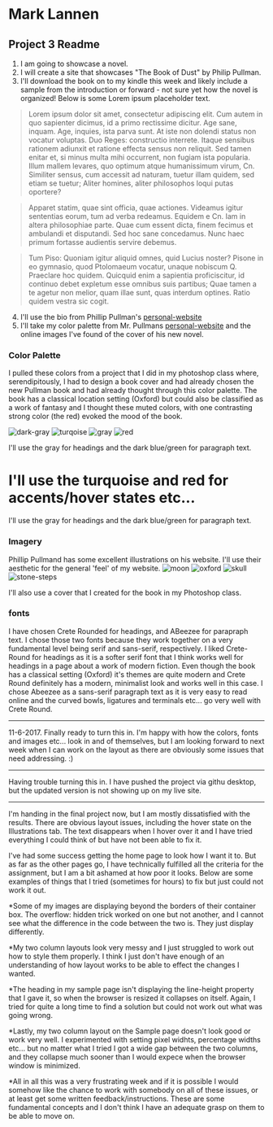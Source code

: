 # Mark Lannen
## Project 3 Readme
1. I am going to showcase a novel.
2. I will create a site that showcases "The Book of Dust" by Philip Pullman.
3. I'll download the book on to my kindle this week and likely include a sample from the introduction or forward - not sure yet how the novel is organized! Below is some Lorem ipsum placeholder text.

>Lorem ipsum dolor sit amet, consectetur adipiscing elit. Cum autem in quo sapienter dicimus, id a primo rectissime dicitur. Age sane, inquam. Age, inquies, ista parva sunt. At iste non dolendi status non vocatur voluptas. Duo Reges: constructio interrete. Itaque sensibus rationem adiunxit et ratione effecta sensus non reliquit. Sed tamen enitar et, si minus multa mihi occurrent, non fugiam ista popularia. Illum mallem levares, quo optimum atque humanissimum virum, Cn. Similiter sensus, cum accessit ad naturam, tuetur illam quidem, sed etiam se tuetur; Aliter homines, aliter philosophos loqui putas oportere?

>Apparet statim, quae sint officia, quae actiones. Videamus igitur sententias eorum, tum ad verba redeamus. Equidem e Cn. Iam in altera philosophiae parte. Quae cum essent dicta, finem fecimus et ambulandi et disputandi. Sed hoc sane concedamus. Nunc haec primum fortasse audientis servire debemus.

>Tum Piso: Quoniam igitur aliquid omnes, quid Lucius noster? Pisone in eo gymnasio, quod Ptolomaeum vocatur, unaque nobiscum Q. Praeclare hoc quidem. Quicquid enim a sapientia proficiscitur, id continuo debet expletum esse omnibus suis partibus; Quae tamen a te agetur non melior, quam illae sunt, quas interdum optines. Ratio quidem vestra sic cogit.

4. I'll use the bio from Phillip Pullman's [personal-website](http://www.philip-pullman.com/about)
5. I'll take my color palette from Mr. Pullmans [personal-website](http://www.philip-pullman.com/about) and the online images I've found of the cover of his new novel.

### Color Palette

I pulled these colors from a project that I did in my photoshop class where, serendipitously, I had to design a book cover and had already chosen the new Pullman book and had already thought through this color palette. The book has a classical location setting (Oxford) but could also be classified as a work of fantasy and I thought these muted colors, with one contrasting strong color (the red) evoked the mood of the book.

![dark-gray](https://github.com/MarkLannenUM/web-dev-hw/blob/master/project-3/color_pallete-001816-8.png)
![turqoise](https://github.com/MarkLannenUM/web-dev-hw/blob/master/project-3/color_pallete-b1e8eb-8.png)
![gray](https://github.com/MarkLannenUM/web-dev-hw/blob/master/project-3/color_pallete-b7b7b7-8.png)
![red](https://github.com/MarkLannenUM/web-dev-hw/blob/master/project-3/color_pallete-c70015-8.png)

I'll use the gray for headings and the dark blue/green for paragraph text.

I'll use the turquoise and red for accents/hover states etc...
=======
I'll use the gray for headings and the dark blue/green for paragraph text.

### Imagery

Phillip Pullmand has some excellent illustrations on his website. I'll use their aesthetic for the general 'feel' of my website.
![moon](https://github.com/MarkLannenUM/web-dev-hw/blob/master/project-3/moon.JPG)
![oxford](https://github.com/MarkLannenUM/web-dev-hw/blob/master/project-3/oxford-1.JPG)
![skull](https://github.com/MarkLannenUM/web-dev-hw/blob/master/project-3/skull.JPG)
![stone-steps](https://github.com/MarkLannenUM/web-dev-hw/blob/master/project-3/stone-steps.JPG)

I'll also use a cover that I created for the book in my Photoshop class.


### fonts

I have chosen Crete Rounded for headings, and ABeezee for parapraph text.
I chose those two fonts because they work together on a very fundamental level being serif and sans-serif, respectively. I liked Crete-Round for headings as it is a softer serif font that I think works well for headings in a page about a work of modern fiction. Even though the book has a classical setting (Oxford) it's themes are quite modern and Crete Round definitely has a modern, minimalist look and works well in this case. I chose Abeezee as a sans-serif paragraph text as it is very easy to read online and the curved bowls, ligatures and terminals etc... go very well with Crete Round.

---

11-6-2017. Finally ready to turn this in. I'm happy with how the colors, fonts and images etc... look in and of themselves, but I am looking forward to next week when I can work on the layout as there are obviously some issues that need addressing.  :)

---

Having trouble turning this in. I have pushed the project via githu desktop, but the updated version is not showing up on my live site.

---
I'm handing in the final project now, but I am mostly dissatisfied with the results. There are obvious layout issues, including the hover state on the Illustrations tab. The text disappears when I hover over it and I have tried everything I could think of but have not been able to fix it.

I've had some success getting the home page to look how I want it to. But as far as the other pages go, I have technically fulfilled all the criteria for the assignment, but I am a bit ashamed at how poor it looks. Below are some examples of things that I tried (sometimes for hours) to fix but just could not work it out.

*Some of my images are displaying beyond the borders of their container box. The overflow: hidden trick worked on one but not another, and I cannot see what the difference in the code between the two is. They just display differently.

*My two column layouts look very messy and I just struggled to work out how to style them properly. I think I just don't have enough of an understanding of how layout works to be able to effect the changes I wanted.

*The heading in my sample page isn't displaying the line-height property that I gave it, so when the browser is resized it collapses on itself. Again, I tried for quite a long time to find a solution but could not work out what was going wrong.

*Lastly, my two column layout on the Sample page doesn't look good or work very well. I experimented with setting pixel widhts, percentage widths etc... but no matter what I tried I got a wide gap between the two columns, and they collapse much sooner than I would expece when the browser window is minimized.

*All in all this was a very frustrating week and if it is possible I would somehow like the chance to work with somebody on all of these issues, or at least get some written feedback/instructions. These are some fundamental concepts and I don't think I have an adequate grasp on them to be able to move on.
